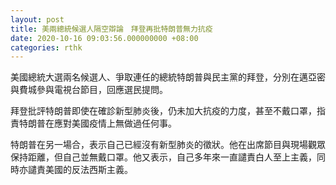 ```yaml
---
layout: post
title: 美兩總統候選人隔空辯論　拜登再批特朗普無力抗疫
date: 2020-10-16 09:03:56.000000000 +08:00
categories: rthk
---
```


美國總統大選兩名候選人、爭取連任的總統特朗普與民主黨的拜登，分別在邁亞密與費城參與電視台節目，回應選民提問。

拜登批評特朗普即使在確診新型肺炎後，仍未加大抗疫的力度，甚至不戴口罩，指責特朗普在應對美國疫情上無做過任何事。

特朗普在另一場合，表示自己已經沒有新型肺炎的徵狀。他在出席節目與現場觀眾保持距離，但自己並無戴口罩。他又表示，自己多年來一直譴責白人至上主義，同時亦譴責美國的反法西斯主義。
